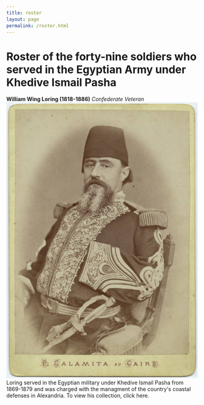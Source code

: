 ```yaml
---
title: roster
layout: page
permalink: /roster.html
---
```


# Roster of the forty-nine soldiers who served in the Egyptian Army under Khedive Ismail Pasha

**William Wing Loring (1818-1886)** *Confederate Veteran*
![alt text](assets/img/loring_egypt3.jpeg) 
Loring served in the Egyptian military under Khedive Ismail Pasha from 1869-1879 and was charged with the managment of the country's coastal defenses in Alexandria. To view his collection, click here.
